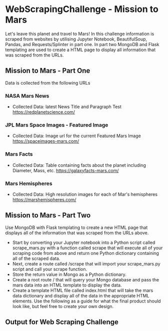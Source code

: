 # WebScrapingChallenge - Mission to Mars

Let's leave this planet and travel to Mars! In this challenge information is scraped from websites by utilising Jupyter Notebook, BeautifulSoup, Pandas, and Requests/Splinter in part one. In part two MongoDB and Flask templating are used to create a HTML page to display all information that was scraped from the URLs.

## Mission to Mars - Part One
Data is collected from the following URLs

### NASA Mars News
* Collected Data: latest News Title and Paragraph Test
https://redplanetscience.com/

### JPL Mars Space Images - Featured Image
* Collected Data: Image url for the current Featured Mars Image
https://spaceimages-mars.com/

### Mars Facts
* Collected Data: Table containing facts about the planet including Diameter, Mass, etc.
https://galaxyfacts-mars.com/

### Mars Hemispheres
* Collected Data: High resolution images for each of Mar's hemispheres
https://marshemispheres.com/


## Mission to Mars - Part Two
Use MongoDB with Flask templating to create a new HTML page that displays all of the information that was scraped from the URLs above.

* Start by converting your Jupyter notebook into a Python script called scrape_mars.py with a function called scrape that will execute all of your scraping code from above and return one Python dictionary containing all of the scraped data.
* Next, create a route called /scrape that will import your scrape_mars.py script and call your scrape function.
* Store the return value in Mongo as a Python dictionary.
* Create a root route / that will query your Mongo database and pass the mars data into an HTML template to display the data.
* Create a template HTML file called index.html that will take the mars data dictionary and display all of the data in the appropriate HTML elements. Use the following as a guide for what the final product should look like, but feel free to create your own design.

## Output for Web Scraping Challenge
